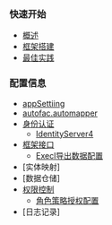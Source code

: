 ### 快速开始
* [概述](概述/SUMMARY.md)
* [框架搭建](/快速开始/框架搭建.md)
* [最佳实践](/快速开始/最佳实践.md)
### 配置信息
* [appSettiing](配置信息/appsetting.md)
* [autofac.automapper](配置信息/Config/AutoFac/autofac.automapper.md)
* [身份认证](身份认证/SUMMARY.md)
  * [IdentityServer4](身份认证/IdentityServer4.md)
* [框架接口](框架接口/SUMMARY.md)
  * [Execl导出数据配置](框架接口/Execl导出数据Headers配置.md)
* [实体映射]
* [数据仓储]
* [权限控制](权限控制/SUMMARY.md)
  * [角色策略授权配置](权限控制/角色策略授权配置.md)
* [日志记录]



